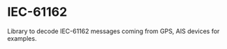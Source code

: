 IEC-61162
=========

Library to decode IEC-61162 messages coming from GPS, AIS devices for examples.